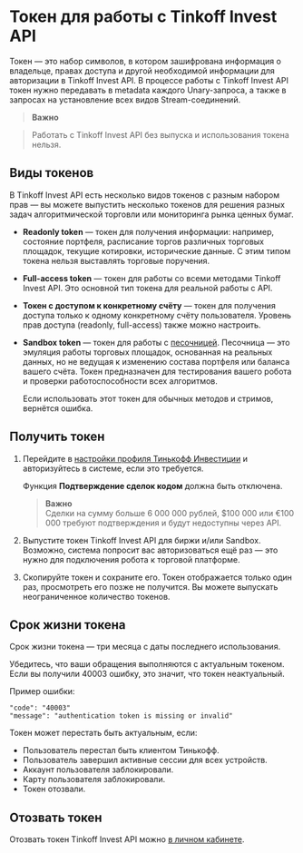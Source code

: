 # Токен для работы с Tinkoff Invest API

Токен — это набор символов, в котором зашифрована информация о владельце, правах доступа 
и другой необходимой информации для авторизации в Tinkoff Invest API. В процессе работы с Tinkoff Invest API токен 
нужно передавать в metadata каждого Unary-запроса, а также в запросах на установление всех видов Stream-соединений.

> **Важно**<br>

> Работать с Tinkoff Invest API без выпуска и использования токена нельзя.

## Виды токенов

В Tinkoff Invest API есть несколько видов токенов с разным набором прав — вы
можете выпустить несколько токенов для решения разных задач алгоритмической торговли или
мониторинга рынка ценных бумаг.

* **Readonly token** — токен для получения информации: например, состояние портфеля, расписание торгов различных торговых
площадок, текущие котировки, исторические данные. С этим типом токена нельзя выставлять торговые поручения.

* **Full-access token** — токен для работы со всеми методами Tinkoff Invest API. Это основной тип токена для реальной 
работы с API.

* **Токен с доступом к конкретному счёту** — токен для получения доступа только к
  одному конкретному счёту пользователя. Уровень прав доступа (readonly, full-access) также
  можно настроить.

* **Sandbox token** — токен для работы с [песочницей](https://russianinvestments.github.io/investAPI/head-sandbox/). Песочница — это эмуляция работы
  торговых площадок, основанная на реальных данных, но не ведущая к изменению состава
  портфеля или баланса вашего счёта. Токен предназначен для
  тестирования вашего робота и проверки работоспособности всех алгоритмов.

  Если использовать этот токен для обычных методов и стримов, вернётся ошибка.

## Получить токен

<ol>
<li><p>Перейдите в <a href="https://www.tinkoff.ru/invest/settings/">настройки профиля Тинькофф Инвестиции</a> и авторизуйтесь в системе, если это требуется.</p>
<p>Функция <strong>Подтверждение сделок кодом</strong> должна быть отключена. </p>
<blockquote>
<p><strong>Важно</strong><br>
Сделки на сумму больше 6 000 000 рублей, $100 000 или €100 000 требуют подтверждения и будут недоступны через API.</p>
</blockquote>
</li>
<li><p>Выпустите токен Tinkoff Invest API для биржи и/или Sandbox. Возможно, система попросит вас авторизоваться
ещё раз — это нужно для подключения робота к торговой платформе.</p>
</li>
<li>Скопируйте токен и сохраните его. Токен отображается только один раз, просмотреть его позже не
получится.
Вы можете выпускать неограниченное количество токенов.</li>
</ol>

## Срок жизни токена

Срок жизни токена — три месяца с даты последнего использования. 

Убедитесь, что ваши обращения выполняются с актуальным токеном. Если вы получили 40003 ошибку, это значит, что токен 
неактуальный. 

Пример ошибки:


```
"code": "40003"
"message": "authentication token is missing or invalid"
```

Токен может перестать быть актуальным, если:

- Пользователь перестал быть клиентом Тинькофф.
- Пользователь завершил активные сессии для всех устройств.
- Аккаунт пользователя заблокировали.
- Карту пользователя заблокировали.
- Токен отозвали.

## Отозвать токен

Отозвать токен Tinkoff Invest API можно [в личном кабинете](https://id.tinkoff.ru/account).
